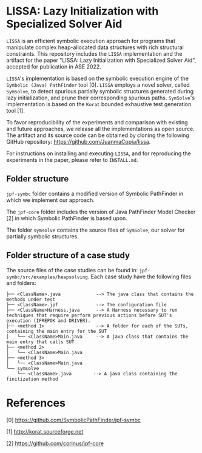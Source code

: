 # LISSA: Lazy Initialization with Specialized Solver Aid

`LISSA` is an efficient symbolic execution approach for programs that manipulate complex heap-allocated data structures with rich structural constraints. This repository includes the `LISSA` implementation and the artifact for the paper "LISSA: Lazy Initialization with Specialized Solver Aid", accepted for publication in ASE 2022.

`LISSA`'s implementation is based on the symbolic execution engine of the `Symbolic (Java) PathFinder` tool [0]. `LISSA` employs a novel solver, called `SymSolve`, to detect spurious partially symbolic structures generated during lazy initialization, and prune their corresponding spurious paths. `SymSolve`'s implementation is based on the `Korat` bounded exhaustive test generation tool [1]. 

To favor reproducibility of the experiments and comparison with existing and future approaches, we release all the implementations as open source. The artifact and its source code can be obtained by cloning the following GitHub repository: https://github.com/JuanmaCopia/lissa.

For instructions on installing and executing `LISSA`, and for reproducing the experiments in the paper, please refer to `INSTALL.md`.

## Folder structure

`jpf-symbc` folder contains a modified version of Symbolic PathFinder in which we implement our approach.

The `jpf-core` folder includes the version of Java PathFinder Model Checker [2] in which Symbolic PathFinder is based upon.

The folder `symsolve` contains the source files of `SymSolve`, our solver for partially symbolic structures.

## Folder structure of a case study

The source files of the case studies can be found in: `jpf-symbc/src/examples/heapsolving`. Each case study have the following files and folders:

```
├── <ClassName>.java             --> The java class that contains the methods under test
├── <ClassName>.jpf              --> The configuration file
├── <ClassName>Harness.java      --> A Harness necessary to run techniques that require perform previous actions before SUT's execution (IFREPOK and DRIVER).
├── <method 1>                   --> A folder for each of the SUTs, containing the main entry for the SUT
│   └── <ClassName>Main.java     --> A java class that contains the main entry that calls SUT
├── <method 2>
│   └── <ClassName>Main.java
├── <method 3>
│   └── <ClassName>Main.java
└── symsolve
    └── <ClassName>.java        --> A java class containing the finitization method 
```

# References

[0] https://github.com/SymbolicPathFinder/jpf-symbc

[1] http://korat.sourceforge.net

[2] https://github.com/corinus/jpf-core
